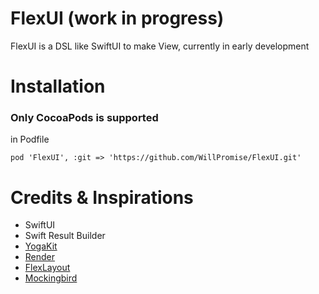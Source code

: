 # FlexUI (work in progress)
FlexUI is a DSL like SwiftUI to make View, currently in early development

# Installation
### Only CocoaPods is supported
in Podfile

```pod 'FlexUI', :git => 'https://github.com/WillPromise/FlexUI.git'```


# Credits & Inspirations
- SwiftUI
- Swift Result Builder
- [YogaKit](https://github.com/facebook/yoga)
- [Render](https://github.com/alexdrone/Render)
- [FlexLayout](https://github.com/layoutBox/FlexLayout)
- [Mockingbird](https://github.com/DeclarativeHub/Mockingbird)
